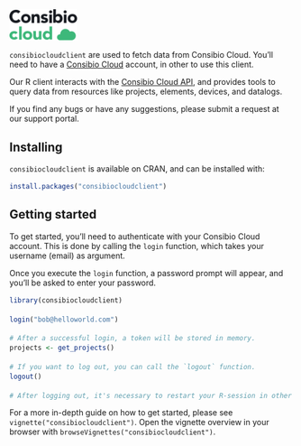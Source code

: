 
<!-- We'll also generated the README.md from the .Rmd file-->

<img src="man/figures/logo.png" width="120" alt="Consibio Cloud" />

`consibiocloudclient` are used to fetch data from Consibio Cloud. You’ll
need to have a [Consibio Cloud](https://consibio.cloud/) account, in
other to use this client.

Our R client interacts with the [Consibio Cloud
API](https://api.v2.consibio.com/api-docs/), and provides tools to query
data from resources like projects, elements, devices, and datalogs.

If you find any bugs or have any suggestions, please submit a request at
our support portal.

## Installing

`consibiocloudclient` is available on CRAN, and can be installed with:

``` r
install.packages("consibiocloudclient")
```

## Getting started

To get started, you’ll need to authenticate with your Consibio Cloud
account. This is done by calling the `login` function, which takes your
username (email) as argument.

Once you execute the `login` function, a password prompt will appear,
and you’ll be asked to enter your password.

``` r
library(consibiocloudclient)

login("bob@helloworld.com")

# After a successful login, a token will be stored in memory.
projects <- get_projects()

# If you want to log out, you can call the `logout` function.
logout()

# After logging out, it's necessary to restart your R-session in other to remove any token stored in memory.
```

For a more in-depth guide on how to get started, please see
`vignette("consibiocloudclient")`. Open the vignette overview in your
browser with `browseVignettes("consibiocloudclient")`.
